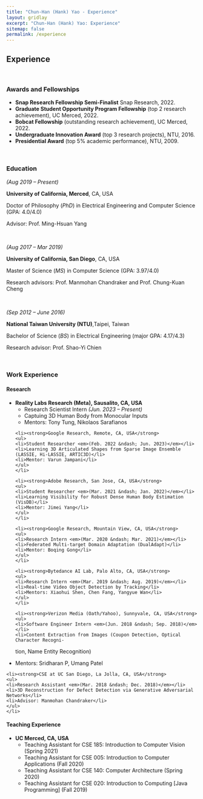 ```yaml
---
title: "Chun-Han (Hank) Yao - Experience"
layout: gridlay
excerpt: "Chun-Han (Hank) Yao: Experience"
sitemap: false
permalink: /experience
---
```


## Experience

<p>&nbsp;</p>

<h3>Awards and Fellowships</h3>

<ul>
    <li><strong>Snap Research Fellowship Semi-Finalist</strong> Snap Research, 2022.</li>
    <li><strong>Graduate Student Opportunity Program Fellowship</strong> (top 2 research achievement), UC Merced, 2022.</li>
    <li><strong>Bobcat Fellowship</strong> (outstanding research achievement), UC Merced, 2022.</li>
    <li><strong>Undergraduate Innovation Award</strong> (top 3 research projects), NTU, 2016.</li>
    <li><strong>Presidential Award</strong> (top 5% academic performance), NTU, 2009.</li>
</ul>

<p>&nbsp;</p>



<h3>Education</h3>

<p><em>(Aug 2019 &ndash; Present)</em></p>

<p><strong>University of California, Merced</strong>, CA, USA</p>

<p>Doctor of Philosophy (<em>PhD</em>) in Electrical Engineering and Computer Science (GPA: 4.0/4.0)</p>

<p>Advisor: Prof. Ming-Hsuan Yang</p>

<p>&nbsp;</p>


<p><em>(Aug 2017 &ndash; Mar 2019)</em></p>

<p><strong>University of California, San Diego</strong>, CA, USA</p>

<p>Master of Science (<em>MS</em>) in Computer Science (GPA: 3.97/4.0)</p>

<p>Research advisors: Prof. Manmohan Chandraker and Prof. Chung-Kuan Cheng</p>

<p>&nbsp;</p>


<p><em>(Sep 2012 &ndash; June 2016)</em></p>

<p><strong>National Taiwan University (NTU)</strong>,Taipei, Taiwan</p>

<p>Bachelor of Science (<em>BS</em>) in Electrical Engineering (major GPA: 4.17/4.3)</p>

<p>Research advisor: Prof. Shao-Yi Chien</p>

<p>&nbsp;</p>



<h3>Work Experience</h3>

<h4>Research</h4>

<ul>
    <li><strong>Reality Labs Research (Meta), Sausalito, CA, USA</strong>
    <ul>
    <li>Research Scientist Intern <em>(Jun. 2023 &ndash; Present)</em></li>
    <li>Captuing 3D Human Body from Monocular Inputs</li>
    <li>Mentors: Tony Tung, Nikolaos Sarafianos</li>
    </ul>
    </li>
    
    <li><strong>Google Research, Remote, CA, USA</strong>
    <ul>
    <li>Student Researcher <em>(Feb. 2022 &ndash; Jun. 2023)</em></li>
    <li>Learning 3D Articulated Shapes from Sparse Image Ensemble (LASSIE, Hi-LASSIE, ARTIC3D)</li>
    <li>Mentor: Varun Jampani</li>
    </ul>
    </li>

    <li><strong>Adobe Research, San Jose, CA, USA</strong>
    <ul>
    <li>Student Researcher <em>(Mar. 2021 &ndash; Jan. 2022)</em></li>
    <li>Learning Visibility for Robust Dense Human Body Estimation (VisDB)</li>
    <li>Mentor: Jimei Yang</li>
    </ul>
    </li>
    
    <li><strong>Google Research, Mountain View, CA, USA</strong>
    <ul>
    <li>Research Intern <em>(Mar. 2020 &ndash; Mar. 2021)</em></li>
    <li>Federated Multi-target Domain Adaptation (DualAdapt)</li>
    <li>Mentor: Boqing Gong</li>
    </ul>
    </li>
    
    <li><strong>Bytedance AI Lab, Palo Alto, CA, USA</strong>
    <ul>
    <li>Research Intern <em>(Mar. 2019 &ndash; Aug. 2019)</em></li>
    <li>Real-time Video Object Detection by Tracking</li>
    <li>Mentors: Xiaohui Shen, Chen Fang, Yangyue Wan</li>
    </ul>
    </li>
    
    <li><strong>Verizon Media (Oath/Yahoo), Sunnyvale, CA, USA</strong>
    <ul>
    <li>Software Engineer Intern <em>(Jun. 2018 &ndash; Sep. 2018)</em></li>
    <li>Content Extraction from Images (Coupon Detection, Optical Character Recogni-
tion, Name Entity Recognition)</li>
    <li>Mentors: Sridharan P, Umang Patel</li>
    </ul>
    </li>
    
    <li><strong>CSE at UC San Diego, La Jolla, CA, USA</strong>
    <ul>
    <li>Research Assistant <em>(Mar. 2018 &ndash; Dec. 2018)</em></li>
    <li>3D Reconstruction for Defect Detection via Generative Adversarial Networks</li>
    <li>Advisor: Manmohan Chandraker</li>
    </ul>
    </li>
    
</ul>



<h4>Teaching Experience</h4>

<ul>
    <li><strong>UC Merced, CA, USA</strong>
    <ul>
    <li>Teaching Assistant for CSE 185: Introduction to Computer Vision (Spring 2021)</li>
    <li>Teaching Assistant for CSE 005: Introduction to Computer Applications (Fall 2020)</li>
    <li>Teaching Assistant for CSE 140: Computer Architecture (Spring 2020)</li>
    <li>Teaching Assistant for CSE 020: Introduction to Computing [Java Programming] (Fall 2019)</li>
    </ul>
    </li>
</ul>

<p>&nbsp;</p>
